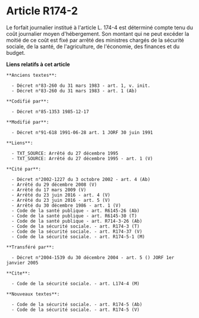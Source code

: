 # Article R174-2

Le forfait journalier institué à l'article L. 174-4 est déterminé compte tenu du coût journalier moyen d'hébergement. Son
montant qui ne peut excéder la moitié de ce coût est fixé par arrêté des ministres chargés de la sécurité sociale, de la
santé, de l'agriculture, de l'économie, des finances et du budget.

**Liens relatifs à cet article**

	**Anciens textes**:

	  - Décret n°83-260 du 31 mars 1983 - art. 1, v. init.
	  - Décret n°83-260 du 31 mars 1983 - art. 1 (Ab)

	**Codifié par**:

	  - Décret n°85-1353 1985-12-17

	**Modifié par**:

	  - Décret n°91-618 1991-06-28 art. 1 JORF 30 juin 1991

	**Liens**:

	  - TXT_SOURCE: Arrêté du 27 décembre 1995
	  - TXT_SOURCE: Arrêté du 27 décembre 1995 - art. 1 (V)

	**Cité par**:

	  - Décret n°2002-1227 du 3 octobre 2002 - art. 4 (Ab)
	  - Arrêté du 29 décembre 2008 (V)
	  - Arrêté du 17 mars 2009 (V)
	  - Arrêté du 23 juin 2016 - art. 4 (V)
	  - Arrêté du 23 juin 2016 - art. 5 (V)
	  - Arrêté du 30 décembre 1986 - art. 1 (V)
	  - Code de la santé publique - art. R6145-26 (Ab)
	  - Code de la santé publique - art. R6145-30 (T)
	  - Code de la santé publique - art. R714-3-26 (Ab)
	  - Code de la sécurité sociale. - art. R174-3 (T)
	  - Code de la sécurité sociale. - art. R174-37 (V)
	  - Code de la sécurité sociale. - art. R174-5-1 (M)

	**Transféré par**:

	  - Décret n°2004-1539 du 30 décembre 2004 - art. 5 () JORF 1er janvier 2005

	**Cite**:

	  - Code de la sécurité sociale. - art. L174-4 (M)

	**Nouveaux textes**:

	  - Code de la sécurité sociale. - art. R174-5 (Ab)
	  - Code de la sécurité sociale. - art. R174-5 (V)
